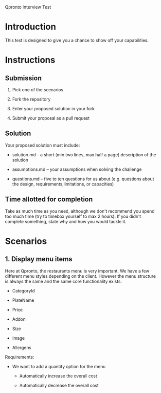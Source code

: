 Qpronto Interview Test

# Introduction

This test is designed to give you a chance to show off your capabilities.

# Instructions

## Submission

1. Pick one of the scenarios

2. Fork the repository

3. Enter your proposed solution in your fork

4. Submit your proposal as a pull request

## Solution

Your proposed solution must include:

* solution.md – a short (min two lines, max half a page) description of the solution

* assumptions.md – your assumptions when solving the challenge

* questions.md – five to ten questions for us about (e.g. questions about the design, requirements,limitations, or capacities)


## Time allotted for completion

Take as much time as you need, although we don't recommend you spend too much time (try to timebox yourself to max 2 hours). If you didn't complete something, state why and how you would tackle it.

# Scenarios

## 1. Display menu items

Here at Qpronto, the restaurants menu is very important. We have a few different menu styles depending on the client. However the menu structure is always the same and the same core functionality exists:

* CategoryId

* PlateName

* Price

* Addon

* Size

* Image

* Allergens

Requirements:

* We want to add a quantity option for the menu

  * Automatically increase the overall cost

  * Automatically decrease the overall cost

